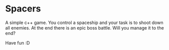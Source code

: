 # Spacers
A simple c++ game. You control a spaceship and your task is to shoot down all enemies. At the end there is an epic boss battle. Will you manage it to the end?

Have fun :D